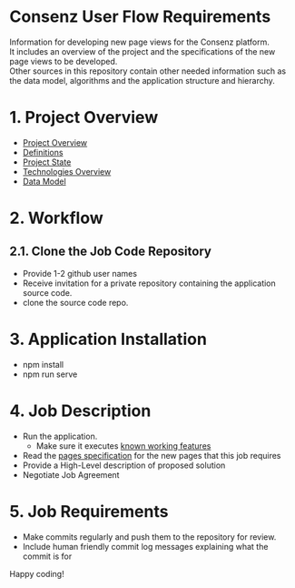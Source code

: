 # Consenz User Flow Requirements
Information for developing new page views for the Consenz platform.<br>
It includes an overview of the project and the specifications of the new page views to be developed.<br>
Other sources in this repository contain other needed information such as the data model, algorithms and the application structure and hierarchy.  
  
# 1. <a id="project-overview">Project Overview</a>
- [Project Overview](./project_overview.md/#project-overview)
- [Definitions](./project_overview.md/#definitions)
- [Project State](./project_overview.md/#project-state)
- [Technologies Overview](./project_overview.md/#technologies-overview)
- [Data Model](./data_model.md)

# 2. <a id="workflow">Workflow</a>
## 2.1. Clone the Job Code Repository
- Provide 1-2 github user names
- Receive invitation for a private repository containing the application source code.
- clone the source code repo.

# 3. Application Installation
- npm install
- npm run serve

# 4. <a id="job-description">Job Description</a>
- Run the application.
  - Make sure it executes [known working features](./working_features.md/#top)
- Read the [pages specification](./pages_specifications.md/#top) for the new pages that this job requires
- Provide a High-Level description of proposed solution
- Negotiate Job Agreement

# 5. Job Requirements
- Make commits regularly and push them to the repository for review.
- Include human friendly commit log messages explaining what the commit is for

Happy coding!   
